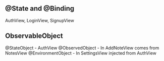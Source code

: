 

## @State and @Binding
AuthView, LoginView, SignupView



## ObservableObject

@StateObject - AuthView
@ObservedObject - In AddNoteView comes from NotesView
@EnvironmentObject - In SettingsView injected from AuthView

